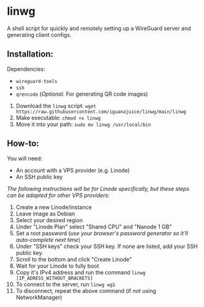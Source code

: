 # linwg
A shell script for quickly and remotely setting up a WireGuard server and generating client configs.

## Installation:

Dependencies:
* `wireguard-tools`
* `ssh`
* `qrencode` (*Optional.* For generating QR code images)

1. Download the `linwg` script: `wget https://raw.githubusercontent.com/iguanajuice/linwg/main/linwg`
2. Make executable: `chmod +x linwg`
3. Move it into your path: `sudo mv linwg /usr/local/bin`

## How-to:

You will need:
* An account with a VPS provider (e.g. Linode)
* An SSH public key

*The following instructions will be for Linode specifically,
but these steps can be adapted for other VPS providers:*

1. Create a new Linode/instance
2. Leave image as Debian
3. Select your desired region
4. Under "Linode Plan" select "Shared CPU" and "Nanode 1 GB"
5. Set a root password (*use your browser's password generator so it'll auto-complete next time*)
6. Under "SSH keys" check your SSH key. If none are listed, add your SSH public key.
7. Scroll to the bottom and click "Create Linode"
8. Wait for your Linode to fully boot
9. Copy it's IPv4 address and run the command `linwg [IP_ADRESS_WITHOUT_BRACKETS]`
10. To connect to the server, run `linwg wg1`
11. To disconnect, repeat the above command (if *not* using NetworkManager)
